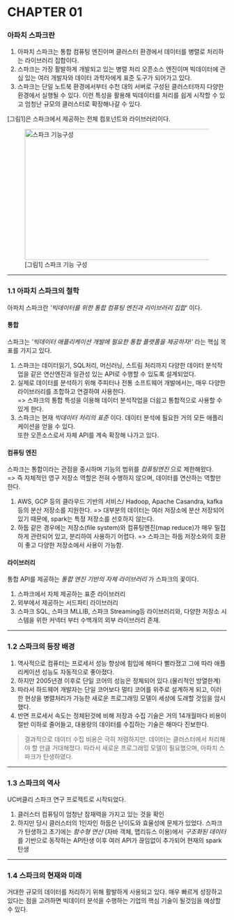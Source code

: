# CHAPTER 01
### 아파치 스파크란

1. 아파치 스파크는 통합 컴퓨팅 엔진이며 클러스터 환경에서 데이터를 병렬로 처리하는 라이브러리 집합이다.    
2. 스파크는 가장 활발하게 개발되고 있는 병렬 처리 오픈소스 엔진이며 빅데이터에 관심 있는 여러 개발자와 데이터 과학자에게 표준 도구가 되어가고 있다.       
3. 스파크는 단일 노트북 환경에서부터 수천 대의 서버로 구성된 클러스터까지 다양한 환경에서 실행될 수 있다. 이런 특성을 활용해 빅데이터를 처리를 쉽게 시작할 수 있고 엄청난 규모의 클러스터로 확장해나갈 수 있다.   

[그림1]은 스파크에서 제공하는 전체 컴포넌트와 라이브러리이다.
<figure>
  <img src='https://m.media-amazon.com/images/S/aplus-media/vc/e6e4e247-7bf5-4090-9156-7a01aedd6acd.png' height="300px" width="450px" title="스파크 기능구성"/>
  <figcaption>[그림1] 스파크 기능 구성</figcaption>
</figure>

- - - 
### 1.1 아파치 스파크의 철학
아파치 스파크란 *'빅데이터를 위한 통합 컴퓨팅 엔진과 리이브러리 집합'* 이다. 
#### 통합
스파크는 *'빅데이터 애플리케이션 개발에 필요한 통합 플랫폼을 제공하자!'* 라는 핵심 목표를 가지고 있다.   
1. 스파크는 데이터읽기, SQL처리, 머신러닝, 스트림 처리까지 다양한 데이터 분석작업을 같은 연산엔진과 일관성 있는 API로 수행할 수 있도록 설계되었다.   
2. 실제로 데이터를 분석하기 위해 주피터나 전통 소프트웨어 개발에서는, 매우 다양한 라이브러리를 조합하고 연결하여 사용한다.   
=> 스파크의 통합 특성을 이용해 데이터 분석작업을 더쉽고 통합적으로 사용할 수 있게 한다.   
3. 스파크는 현재 *빅데이터 처리의 표준* 이다. 데이터 분석에 필요한 거의 모든 애플리케이션을 얻을 수 있다.   
또한 오픈소스로서 자체 API를 계속 확장해 나가고 있다.   
 #### 컴퓨팅 엔진
스파크는 통합이라는 관점을 중시하며 기능의 범위를 *컴퓨팅엔진* 으로 제한해왔다.    
=>  즉 자체적인 영구 저장소 역할은 전혀 수행하지 않으며, 데이터를 연산하는 역할만 한다.   
1. AWS, GCP 등의 클라우드 기반의 서비스/ Hadoop, Apache Casandra, kafka등의 분산 저장소를 지원한다. 
=> 대부분의 데이터는 여러 저장소에 분산 저장되어 있기 때문에, spark는 특정 저장소를 선호하지 않는다.   
2. 하둡 같은 경우에는 저장소(file system)와 컴퓨팅엔진(map reduce)가 매우 밀접하게 관련되어 있고, 분리하여 사용하기 어렵다. 
=> 스파크는 하둡 저장소와의 호환이 좋고 다양한 저장소에서 사용이 가능함.
#### 라이브러리
통합 API를 제공하는 *통합 엔진 기반의 자체 라이브러리* 가 스파크의 꽃이다.   
1. 스파크에서 자체 제공하는 표준 라이브러리
2. 외부에서 제공하는 서드파티 라이브러리  
3. 스파크 SQL, 스파크 MLLIB, 스파크 Streaming등 라이브러리와, 다양한 저장소 시스템을 위한 커넥터 부터 수백개의 외부 라이브러리 존재.
- - - 
### 1.2 스파크의 등장 배경 
1. 역사적으로 컴퓨터는 프로세서 성능 향상에 힘입에 해마다 빨라졌고 그에 따라 애플리케이션 성능도 자동적으로 좋아졌다. 
2. 하지만 2005년경 이후로 단일 코어의 성능은 정체되어 있다.(물리적인 방열한계)   
3. 따라서 하드웨어 개발자는 단일 코어보다 멀티 코어를 위주로 설계하게 되고, 이러한 현상을 병렬처리가 가능한 새로운 프로그래밍 모델이 세상에 도래할 것임을 암시했다.  
4. 반면 프로세서 속도는 정체된것에 비해 저장과 수집 기술은 거의 14개월마다 비용이 절반 이하로 줄어들고, 대용량의 데이터를 수집하는 기술은 해마다 진보한다.   
> 결과적으로 데이터 수집 비용은 극히 저렴하지만. 데이터는 클러스터에서 처리해야 할 만큼 거대해졌다. 따라서 새로운 프로그래밍 모델이 필요했으며, 아파치 스파크가 탄생하였다.
- - - 
### 1.3 스파크의 역사
UC버클리 스파크 연구 프로젝트로 시작되었다.
1. 클러스터 컴퓨팅이 엄청난 잠재력을 가지고 있는 것을 확인
2. 하지만 당시 클러스터의 1인자인 하둡은 난이도와 효율성에 문제가 있었다. 
스파크가 탄생하고 초기에는 *함수형 연산* (자바 객체, 맵리듀스 이용)에서 *구조화된 데이터* 를 기반으로 동작하는 API탄생
이후 여러 API가 끊임없이 추가되어 현재의 spark 탄생 
- - - 
### 1.4 스파크의 현재와 미래
거대한 규모의 데이터를 처리하기 위해 활발하게 사용되고 있다. 매우 빠르게 성장하고 있다는 점을 고려하면 빅데이터 분석을 수행하는 기업의 핵심 기술이 될것임을 예상할 수 있다.
